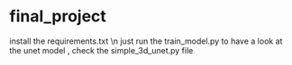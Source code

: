# final_project
install the requirements.txt \n
just run the train_model.py 
to have a look at the unet model , check the simple_3d_unet.py file 
